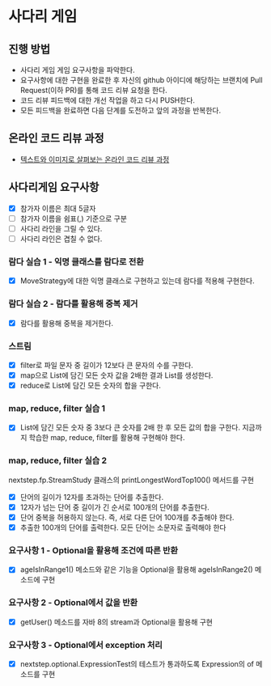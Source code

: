 # 사다리 게임

## 진행 방법

* 사다리 게임 게임 요구사항을 파악한다.
* 요구사항에 대한 구현을 완료한 후 자신의 github 아이디에 해당하는 브랜치에 Pull Request(이하 PR)를 통해 코드 리뷰 요청을 한다.
* 코드 리뷰 피드백에 대한 개선 작업을 하고 다시 PUSH한다.
* 모든 피드백을 완료하면 다음 단계를 도전하고 앞의 과정을 반복한다.

## 온라인 코드 리뷰 과정

* [텍스트와 이미지로 살펴보는 온라인 코드 리뷰 과정](영https://github.com/nextstep-step/nextstep-docs/tree/master/codereview)

## 사다리게임 요구사항

+ [x] 참가자 이름은 최대 5글자
+ [ ] 참가자 이름을 쉼표(,) 기준으로 구분
+ [ ] 사다리 라인을 그릴 수 있다.
+ [ ] 사다리 라인은 겹칠 수 없다.

### 람다 실습 1 - 익명 클래스를 람다로 전환

+ [x] MoveStrategy에 대한 익명 클래스로 구현하고 있는데 람다를 적용해 구현한다.

### 람다 실습 2 - 람다를 활용해 중복 제거

+ [x] 람다를 활용해 중복을 제거한다.

### 스트림

+ [x] filter로 파일 문자 중 길이가 12보다 큰 문자의 수를 구한다.
+ [x] map으로 List에 담긴 모든 숫자 값을 2배한 결과 List를 생성한다.
+ [x] reduce로 List에 담긴 모든 숫자의 합을 구한다.

### map, reduce, filter 실습 1

+ [x] List에 담긴 모든 숫자 중 3보다 큰 숫자를 2배 한 후 모든 값의 합을 구한다. 지금까지 학습한 map, reduce, filter를 활용해 구현해야 한다.

### map, reduce, filter 실습 2

nextstep.fp.StreamStudy 클래스의 printLongestWordTop100() 메서드를 구현

+ [x] 단어의 길이가 12자를 초과하는 단어를 추출한다.
+ [x] 12자가 넘는 단어 중 길이가 긴 순서로 100개의 단어를 추출한다.
+ [x] 단어 중복을 허용하지 않는다. 즉, 서로 다른 단어 100개를 추출해야 한다.
+ [x] 추출한 100개의 단어를 출력한다. 모든 단어는 소문자로 출력해야 한다

### 요구사항 1 - Optional을 활용해 조건에 따른 반환

+ [x] ageIsInRange1() 메소드와 같은 기능을 Optional을 활용해 ageIsInRange2() 메소드에 구현

### 요구사항 2 - Optional에서 값을 반환

+ [x] getUser() 메소드를 자바 8의 stream과 Optional을 활용해 구현

### 요구사항 3 - Optional에서 exception 처리

+ [x] nextstep.optional.ExpressionTest의 테스트가 통과하도록 Expression의 of 메소드를 구현

